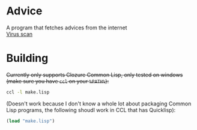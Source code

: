 # Advice
A program that fetches advices from the internet  
[Virus scan](https://virustotal.com/en/file/2ce59f785f9f826eb1589b3a057a81fb7873cef309cea34147faabae985f200f/analysis/1490374799/)

# Building
~~Currently only supports Clozure Common Lisp, only tested on windows (make sure you have `ccl` on your `%PATH%`):~~
```cmd
ccl -l make.lisp
```

(Doesn't work because I don't know a whole lot about packaging Common Lisp programs, the following shoudl work in CCL that has Quicklisp):  
```lisp
(load "make.lisp")
```

